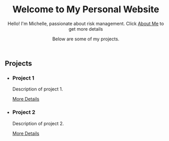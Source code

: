 <html lang="en">
<body>
    <header>
        <h1>Welcome to My Personal Website</h1>
        <p>Hello! I'm Michelle, passionate about risk management. Click <a href="README.md">About Me</a> to get more details </p>
        <p>Below are some of my projects.</p>
    </header>
    <main>
        <section>
            <h2>Projects</h2>
            <ul class="project-list">
                <li>
                    <h3>Project 1</h3>
                    <p>Description of project 1.</p>
                    <a href="https://github.com/username/project1">More Details</a>
                </li>
                <li>
                    <h3>Project 2</h3>
                    <p>Description of project 2.</p>
                    <a href="https://github.com/username/project2">More Details</a>
                </li>
                <!-- Add more projects as needed -->
            </ul>
        </section>
    </main>
</body>
</html>
